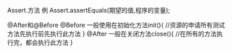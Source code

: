 <!--
 * @Author: your name
 * @Date: 2020-03-31 19:16:56
 * @LastEditTime: 2020-03-31 19:21:08
 * @LastEditors: Please set LastEditors
 * @Description: In User Settings E
 * @FilePath: \undefinedd:\Github\Xmind-and-md\md\java\Junit断言.md
 -->
Assert.方法
例
Assert.assertEquals(期望的值,程序的变量);

@After和@Before
@Before 一般使用在初始化方法init(){
    //资源的申请所有测试方法先执行前先执行此方法
}
@After 一般在关闭方法close(){
    //在所有的方法执行完，都会执行此方法
}